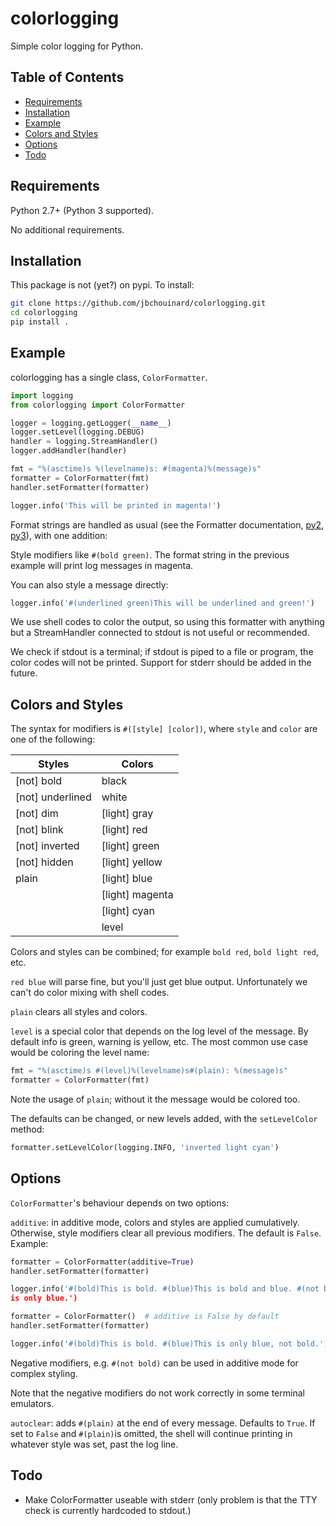 # colorlogging
Simple color logging for Python.

## Table of Contents

* [Requirements](#requirements)
* [Installation](#installation)
* [Example](#example)
* [Colors and Styles](#colors)
* [Options](#options)
* [Todo](#todo)

## Requirements

Python 2.7+ (Python 3 supported).

No additional requirements.

## Installation

This package is not (yet?) on pypi. To install:

```bash
git clone https://github.com/jbchouinard/colorlogging.git
cd colorlogging
pip install .
```

## Example

colorlogging has a single class, ``ColorFormatter``.

```python
import logging
from colorlogging import ColorFormatter

logger = logging.getLogger(__name__)
logger.setLevel(logging.DEBUG)
handler = logging.StreamHandler()
logger.addHandler(handler)

fmt = "%(asctime)s %(levelname)s: #(magenta)%(message)s"
formatter = ColorFormatter(fmt)
handler.setFormatter(formatter)

logger.info('This will be printed in magenta!')
```
Format strings are handled as usual (see the Formatter documentation,
[py2](https://docs.python.org/2/library/logging.html#formatter-objects),
[py3](https://docs.python.org/3/library/logging.html#formatter-objects)),
with one addition:

Style modifiers like ``#(bold green)``. The format
string in the previous example will print log messages in magenta.

You can also style a message directly:

```python
logger.info('#(underlined green)This will be underlined and green!')
```

We use shell codes to color the output, so using this formatter with anything
but a StreamHandler connected to stdout is not useful or recommended.

We check if stdout is a terminal; if stdout is piped to a file or program, the
color codes will not be printed. Support for stderr should be added in the
future.

## Colors and Styles

The syntax for  modifiers is ``#([style] [color])``,
where ``style`` and ``color`` are one of the following:

| Styles               | Colors          |
|----------------------|-----------------|
| [not] bold           | black           |
| [not] underlined     | white           |
| [not] dim            | [light] gray    |
| [not] blink          | [light] red     |
| [not] inverted       | [light] green   |
| [not] hidden         | [light] yellow  |
| plain                | [light] blue    |
|                      | [light] magenta |
|                      | [light] cyan    |
|                      | level           |
 
Colors and styles can be combined; for example ``bold red``, ``bold light red``,
etc.

``red blue`` will parse fine, but you'll just get blue output.  Unfortunately we
can't do color mixing with shell codes.

``plain`` clears all styles and colors.

``level`` is a special color that depends on the log level of the message.  By
default info is green, warning is yellow, etc.  The most common use case would
be coloring the level name:

```python
fmt = "%(asctime)s #(level)%(levelname)s#(plain): %(message)s"
formatter = ColorFormatter(fmt)
```

Note the usage of ``plain``; without it the message would be colored too.

The defaults can be changed, or new levels added, with the ``setLevelColor``
method:

```python
formatter.setLevelColor(logging.INFO, 'inverted light cyan')
```

## Options

``ColorFormatter``'s behaviour depends on two options:

``additive``: in additive mode, colors and styles are applied cumulatively.
Otherwise, style modifiers clear all previous modifiers. The default is
``False``. Example:

```python
formatter = ColorFormatter(additive=True)
handler.setFormatter(formatter)

logger.info('#(bold)This is bold. #(blue)This is bold and blue. #(not bold)This
is only blue.')

formatter = ColorFormatter()  # additive is False by default
handler.setFormatter(formatter)

logger.info('#(bold)This is bold. #(blue)This is only blue, not bold.')
```

Negative modifiers, e.g. ``#(not bold)`` can be used in additive mode for
complex styling.

Note that the negative modifiers do not work correctly in some terminal
emulators.

```autoclear```: adds ``#(plain)`` at the end of every message. Defaults to
``True``.  If set to ``False`` and ``#(plain)``is omitted, the shell will
continue printing in whatever style was set, past the log line.

## Todo

* Make ColorFormatter useable with stderr (only problem is that the TTY check is
  currently hardcoded to stdout.)
